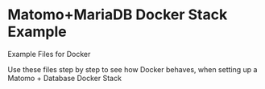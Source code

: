 # Matomo+MariaDB Docker Stack Example
Example Files for Docker

Use these files step by step to see how Docker behaves, when setting up a Matomo + Database Docker Stack

